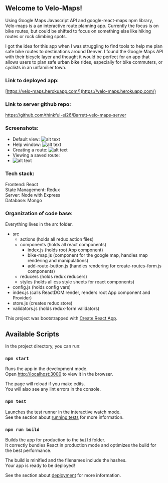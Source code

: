 ## Welcome to Velo-Maps!

Using Google Maps Javascript API and google-react-maps npm library, Velo-maps is a an interactive route planning app. Currently the focus is on bike routes, but could be shifted to focus on something else like hiking routes or rock climbing spots. 

I got the idea for this app when I was struggling to find tools to help me plan safe 
bike routes to destinations around Denver. I found the Google Maps API with their bicycle layer and thought it would be perfect for an app that allows users to plan safe urban bike rides, especially for bike commuters, or cyclists in an unfamilier town.

### Link to deployed app: 
[https://velo-maps.herokuapp.com/](https://velo-maps.herokuapp.com/)

### Link to server github repo:
https://github.com/thinkful-ei26/Barrett-velo-maps-server


### Screenshots:

- Default view:
![alt text](https://i.imgur.com/Xz8SI8A.png)
- Help window:
![alt text](https://i.imgur.com/NAGgrL7.png)
- Creating a route:
![alt text](https://i.imgur.com/NIei5JJ.png)
- Viewing a saved route:
- ![alt text](https://i.imgur.com/Xz8SI8A.png)

### Tech stack:

Frontend: React<br>
State Management: Redux<br>
Server: Node with Express<br>
Database: Mongo

### Organization of code base:
Everything lives in the src folder.<br>
- src
  - actions (holds all redux action files)
  - components (holds all react components)
    - index.js (holds root App component)
    - bike-map.js (component for the google map, handles map rendering and manipulations)
    - add-route-button.js (handles rendering for create-routes-form.js components)
  - reducers (holds redux reducers)
  - styles (holds all css style sheets for react components)
 - config.js (holds config vars)
 - index.js (calls ReactDOM.render, renders root App component and Provider)
 - store.js (creates redux store)
 - validators.js (holds redux-form validators)




This project was bootstrapped with [Create React App](https://github.com/facebook/create-react-app).

## Available Scripts

In the project directory, you can run:

### `npm start`

Runs the app in the development mode.<br>
Open [http://localhost:3000](http://localhost:3000) to view it in the browser.

The page will reload if you make edits.<br>
You will also see any lint errors in the console.

### `npm test`

Launches the test runner in the interactive watch mode.<br>
See the section about [running tests](https://facebook.github.io/create-react-app/docs/running-tests) for more information.

### `npm run build`

Builds the app for production to the `build` folder.<br>
It correctly bundles React in production mode and optimizes the build for the best performance.

The build is minified and the filenames include the hashes.<br>
Your app is ready to be deployed!

See the section about [deployment](https://facebook.github.io/create-react-app/docs/deployment) for more information.
